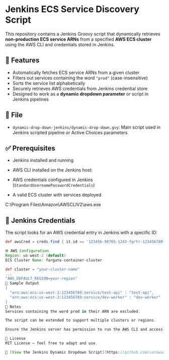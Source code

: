 # Jenkins ECS Service Discovery Script

This repository contains a Jenkins Groovy script that dynamically retrieves **non-production ECS service ARNs** from a specified **AWS ECS cluster** using the AWS CLI and credentials stored in Jenkins.

## 🔧 Features

- Automatically fetches ECS service ARNs from a given cluster
- Filters out services containing the word `"prod"` (case-insensitive)
- Sorts the service list alphabetically
- Securely retrieves AWS credentials from Jenkins credential store
- Designed to work as a **dynamic dropdown parameter** or script in Jenkins pipelines

## 📁 File

- `dynamic-drop-down-jenkins/dynamic-drop-down.gvy`: Main script used in Jenkins scripted pipeline or Active Choices parameters

## ✅ Prerequisites

- Jenkins installed and running
- AWS CLI installed on the Jenkins host:

- AWS credentials configured in Jenkins (`StandardUsernamePasswordCredentials`)
- A valid ECS cluster with services deployed

C:\Program Files\Amazon\AWSCLIV2\aws.exe

## 🔐 Jenkins Credentials

The script looks for an AWS credential entry in Jenkins with a specific ID:
```groovy
def awsCred = creds.find { it.id == '123456-98765-1243-fgrtr-123456789' }

🌐 AWS Configuration
Region: us-west-2 (default)
ECS Cluster Name: fargate-container-cluster

def cluster = "your-cluster-name"
...
"AWS_DEFAULT_REGION=your-region"
🧪 Sample Output
[
  "arn:aws:ecs:us-west-2:123456789:service/test-api" : "test-api",
  "arn:aws:ecs:us-west-2:123456789:service/dev-worker" : "dev-worker"
]
📝 Notes
Services containing the word prod in their ARN are excluded.

The script can be extended to support multiple clusters or regions.

Ensure the Jenkins server has permission to run the AWS CLI and access the ECS cluster.

📜 License
MIT License — feel free to adapt and use.

🔗 [View the Jenkins Dynamic Dropdown Script](https://github.com/sarowar-alam/sarowar/tree/main/dynamic-drop-down-jenkins)
